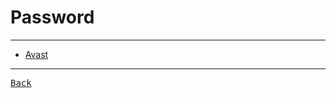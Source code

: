 # Password

---

- [Avast](https://www.avast.com/random-password-generator)

---

[<kbd> Back </kbd>](./../readme.md)
